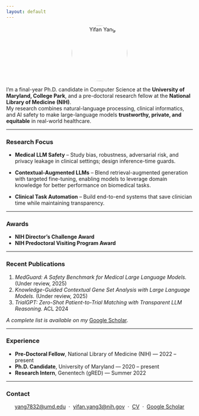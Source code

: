 ```yaml
---
layout: default
---
```


<p align="center">
  <img src="{{ '/assets/head.jpg' | relative_url }}" alt="Yifan Yang" width="150" style="border-radius:50%">
</p>

I’m a final-year Ph.D. candidate in Computer Science at the **University of Maryland, College Park**, and a pre-doctoral research fellow at the **National Library of Medicine (NIH)**.  
My research combines natural-language processing, clinical informatics, and AI safety to make large-language models **trustworthy, private, and equitable** in real-world healthcare.

---

### Research Focus

- **Medical LLM Safety** – Study bias, robustness, adversarial risk, and privacy leakage in clinical settings; design inference-time guards. 

- **Contextual-Augmented LLMs** – Blend retrieval-augmented generation with targeted fine-tuning, enabling models to leverage domain knowledge for better performance on biomedical tasks.

- **Clinical Task Automation** – Build end-to-end systems that save clinician time while maintaining transparency.  

---

### Awards

- **NIH Director’s Challenge Award**
- **NIH Predoctoral Visiting Program Award**

---

### Recent Publications

1. *MedGuard: A Safety Benchmark for Medical Large Language Models.* (Under review, 2025)  
2. *Knowledge-Guided Contextual Gene Set Analysis with Large Language Models.* (Under review, 2025)  
3. *TrialGPT: Zero-Shot Patient-to-Trial Matching with Transparent LLM Reasoning.* ACL 2024  

*A complete list is available on my* [Google Scholar](https://scholar.google.com/citations?user=0oRvdTUAAAAJ&hl=en).

---

### Experience

- **Pre-Doctoral Fellow**, National Library of Medicine (NIH) — 2022 – present  
- **Ph.D. Candidate**, University of Maryland — 2020 – present  
- **Research Intern**, Genentech (gRED) — Summer 2022  

---

### Contact

<p align="center" markdown="1">
  <a href="mailto:yang7832@umd.edu">yang7832@umd.edu</a> &nbsp;&middot;&nbsp;
  <a href="mailto:yifan.yang3@nih.gov">yifan.yang3@nih.gov</a> &nbsp;&middot;&nbsp;
  <a href="{{ '/assets/CV.pdf' | relative_url }}">CV</a> &nbsp;&middot;&nbsp;
  <a href="https://scholar.google.com/citations?user=0oRvdTUAAAAJ&hl=en">Google Scholar</a>
</p>